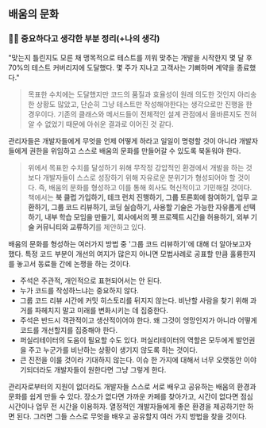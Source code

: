 ## 배움의 문화

### ✍🏻 **중요하다고 생각한 부분 정리(+나의 생각)**

"맞는지 틀린지도 모른 채 맹목적으로 테스트를 끼워 맞추는 개발을 시작한지 몇 달 후 70%의 테스트 커버리지에 도달했다. 몇 주가 지나고 고객사는 기뻐하며 계약을 종료했다."

> 목표한 수치에는 도달했지만 코드의 품질과 효율성이 원래 의도한 것인지 아리송한 상황도 많았고, 단순히 그냥 테스트만 작성해야한다는 생각으로만 진행을 한 경우이다. 기존의 클래스와 메서드들이 전체적인 설계 관점에서 올바른지도 전혀 알 수 없었기 때문에 아쉬운 결과로 이어진 것 같다.

관리자들은 개발자들에게 무엇을 언제 어떻게 하라고 일일이 명령할 것이 아니라 개발자들에게 권한을 위임하고 스스로 배움의 문화를 만들어갈 수 있도록 북돋워야 한다.

> 위에서 목표한 수치를 달성하기 위해 무작정 강압적인 환경에서 개발을 하는 것보다 개발자들이 스스로 성장하기 위해 자유로운 분위기가 형성되어야 할 것이다. 즉, 배움의 문화를 형성하고 이를 통해 회사도 혁신적이고 기민해질 것이다.  
> 책에서는 **북 클럽 가입하기, 테크 런치 진행하기, 그룹 토론회에 참여하기, 업무 교환하기, 그룹 코드 리뷰하기, 코딩 실습하기, 사용할 기술은 가능한 자유롭게 선택하기, 내부 학습 모임을 만들기, 회사에서의 펫 프로젝트 시간을 허용하기, 외부 기술 커뮤니티와 교류하기**를 제안하고 있다.

배움의 문화를 형성하는 여러가지 방법 중 '그룹 코드 리뷰하기'에 대해 더 알아보고자 했다. 특정 코드 부분이 개선의 여지가 많은지 아니면 모법사례로 공표할 만큼 훌륭한지를 놓고서 동료들 간에 논쟁을 하는 것이다.

- 주석은 주관적, 개인적으로 표현되어서는 안 된다.
- 누가 코드를 작성하느냐는 중요하지 않다.
- 그룹 코드 리뷰 시간에 커밋 히스토리를 뒤지지 않는다. 비난할 사람을 찾기 위해 과거를 파헤치지 말고 미래를 변화시키는 데 집중한다.
- 주석은 반드시 객관적이고 생산적이어야 한다. 왜 그것이 엉망인지가 아니라 어떻게 코드를 개선할지를 집중해야 한다.
- 퍼실리테이터의 도움이 필요할 수도 있다. 퍼실리테이터의 역할은 모두에게 발언권을 주고 누군가를 비난하는 상황이 생기지 않도록 하는 것이다.
- 큰 진전을 이룰 것이라 기대하지 않는다. 이슈 한 가지에 대해서 너무 오랫동안 이야기되더라도 개발자들이 원한다면 그냥 그렇게 한다.

관리자로부터의 지원이 없더라도 개발자들 스스로 서로 배우고 공유하는 배움의 환경과 문화를 쉽게 만들 수 있다. 장소가 없다면 가까운 카페를 찾아가고, 시간이 없다면 점심 시간이나 업무 전 시간을 이용하자. 열정적인 개발자들에게 좋은 환경을 제공하기만 하면 된다. 그러면 그들 스스로 무엇을 배우고 공유할지 여러 가지 방법을 찾을 것이다.
